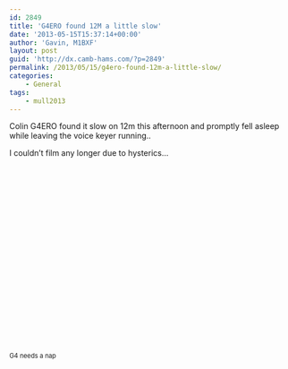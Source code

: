 ```yaml
---
id: 2849
title: 'G4ERO found 12M a little slow'
date: '2013-05-15T15:37:14+00:00'
author: 'Gavin, M1BXF'
layout: post
guid: 'http://dx.camb-hams.com/?p=2849'
permalink: /2013/05/15/g4ero-found-12m-a-little-slow/
categories:
    - General
tags:
    - mull2013
---
```


Colin G4ERO found it slow on 12m this afternoon and promptly fell asleep while leaving the voice keyer running..

I couldn’t film any longer due to hysterics…

<div class="wlWriterEditableSmartContent" id="scid:5737277B-5D6D-4f48-ABFC-DD9C333F4C5D:e0c9496a-9b22-44c4-8f44-ab477897011b" style="float: none; padding-bottom: 0px; padding-top: 0px; padding-left: 0px; margin: 0px; display: inline; padding-right: 0px"><div><object height="333" width="596"><param name="movie" value="http://www.youtube.com/v/y4cQAIkpKkg?hl=en&hd=1"></param></object></div><div style="width:596px;clear:both;font-size:.8em">G4 needs a nap</div></div>